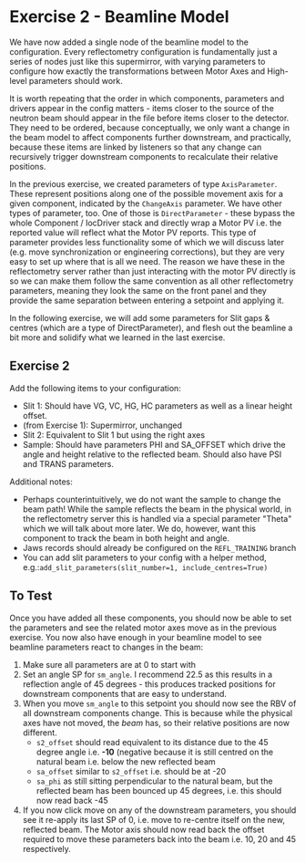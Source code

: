 # Exercise 2 - Beamline Model

We have now added a single node of the beamline model to the configuration. Every reflectometry configuration is fundamentally just a series of nodes just like this supermirror, with varying parameters to configure how exactly the transformations between Motor Axes and High-level parameters should work. 

It is worth repeating that the order in which components, parameters and drivers appear in the config matters - items closer to the source of the neutron beam should appear in the file before items closer to the detector. They need to be ordered, because conceptually, we only want a change in the beam model to affect components further downstream, and practically, because these items are linked by listeners so that any change can recursively trigger downstream components to recalculate their relative positions.

In the previous exercise, we created parameters of type `AxisParameter`. These represent positions along one of the possible movement axis for a given component, indicated by the `ChangeAxis` parameter. We have other types of parameter, too. One of those is `DirectParameter` - these bypass the whole Component / IocDriver stack and directly wrap a Motor PV i.e. the reported value will reflect what the Motor PV reports. This type of parameter provides less functionality some of which we will discuss later (e.g. move synchronization or engineering corrections), but they are very easy to set up where that is all we need. The reason we have these in the reflectometry server rather than just interacting with the motor PV directly is so we can make them follow the same convention as all other reflectometry parameters, meaning they look the same on the front panel and they provide the same separation between entering a setpoint and applying it.


In the following exercise, we will add some parameters for Slit gaps & centres (which are a type of DirectParameter), and flesh out the beamline a bit more and solidify what we learned in the last exercise.

## Exercise 2

Add the following items to your configuration:
- Slit 1: Should have VG, VC, HG, HC parameters as well as a linear height offset.
- (from Exercise 1): Supermirror, unchanged
- Slit 2: Equivalent to Slit 1 but using the right axes
- Sample: Should have parameters PHI and SA_OFFSET which drive the angle and height relative to the reflected beam. Should also have PSI and TRANS parameters.

Additional notes:
- Perhaps counterintuitively, we do not want the sample to change the beam path! While the sample reflects the beam in the physical world, in the reflectometry server this is handled via a special parameter "Theta" which we will talk about more later. We do, however, want this component to track the beam in both height and angle.
- Jaws records should already be configured on the `REFL_TRAINING` branch
- You can add slit parameters to your config with a helper method, e.g.:`add_slit_parameters(slit_number=1, include_centres=True)`

## To Test
Once you have added all these components, you should now be able to set the parameters and see the related motor axes move as in the previous exercise. You now also have enough in your beamline model to see beamline parameters react to changes in the beam:
1. Make sure all parameters are at 0 to start with
1. Set an angle SP for `sm_angle`. I recommend 22.5 as this results in a reflection angle of 45 degrees - this produces tracked positions for downstream components that are easy to understand. 
1. When you move `sm_angle` to this setpoint you should now see the RBV of all downstream components change. This is because while the physical axes have not moved, the *beam* has, so their relative positions are now different.
    - `s2_offset` should read equivalent to its distance due to the 45 degree angle i.e. **-10** (negative because it is still centred on the natural beam i.e. below the new reflected beam
    - `sa_offset` similar to `s2_offset` i.e. should be at -20
    - `sa_phi` as still sitting perpendicular to the natural beam, but the reflected beam has been bounced up 45 degrees, i.e. this should now read back -45 
1. If you now click move on any of the downstream parameters, you should see it re-apply its last SP of 0, i.e. move to re-centre itself on the new, reflected beam. The Motor axis should now read back the offset required to move these parameters back into the beam i.e. 10, 20 and 45 respectively.

